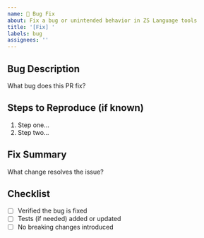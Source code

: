 ```yaml
---
name: 🐞 Bug Fix
about: Fix a bug or unintended behavior in ZS Language tools
title: '[Fix] '
labels: bug
assignees: ''
---
```


## Bug Description
What bug does this PR fix?

## Steps to Reproduce (if known)
1. Step one...
2. Step two...

## Fix Summary
What change resolves the issue?

## Checklist
- [ ] Verified the bug is fixed
- [ ] Tests (if needed) added or updated
- [ ] No breaking changes introduced
